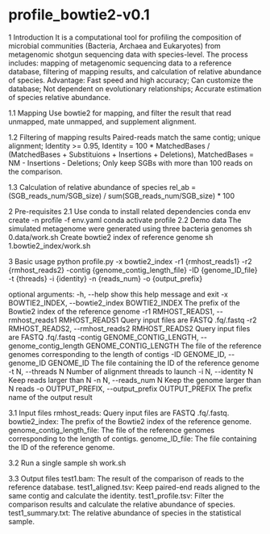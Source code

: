 # profile_bowtie2-v0.1
1 Introduction
It is a computational tool for profiling the composition of microbial communities (Bacteria, Archaea and Eukaryotes) from metagenomic shotgun sequencing data with species-level. The process includes: mapping of metagenomic sequencing data to a reference database, filtering of mapping results, and calculation of relative abundance of species.
  Advantage:
    Fast speed and high accuracy;
    Can customize the database;
    Not dependent on evolutionary relationships;
    Accurate estimation of species relative abundance.

1.1 Mapping
    Use bowtie2 for mapping, and filter the result that read unmapped, mate unmapped, and supplement alignment.

1.2 Filtering of mapping results
    Paired-reads match the same contig;
    unique alignment;
    Identity >= 0.95, Identity = 100 * MatchedBases / (MatchedBases + Substituions + Insertions + Deletions), MatchedBases = NM - Insertions - Deletions;
    Only keep SGBs with more than 100 reads on the comparison.

1.3 Calculation of relative abundance of species
    rel_ab = (SGB_reads_num/SGB_size) / sum(SGB_reads_num/SGB_size) * 100

2 Pre-requisites
2.1 Use conda to install related dependencies
    conda env create -n profile -f env.yaml
    conda activate profile
2.2 Demo data
The simulated metagenome were generated using three bacteria genomes
    sh 0.data/work.sh
Create bowtie2 index of reference genome
    sh 1.bowtie2_index/work.sh

3 Basic usage
    python profile.py -x bowtie2_index -r1 {rmhost_reads1} -r2 {rmhost_reads2} -contig {genome_contig_length_file} -ID {genome_ID_file} -t {threads} -i {identity} -n {reads_num} -o {output_prefix}

optional arguments:
  -h, --help            show this help message and exit
  -x BOWTIE2_INDEX, --bowtie2_index BOWTIE2_INDEX
                        The prefix of the Bowtie2 index of the reference genome
  -r1 RMHOST_READS1, --rmhost_reads1 RMHOST_READS1
                        Query input files are FASTQ .fq/.fastq
  -r2 RMHOST_READS2, --rmhost_reads2 RMHOST_READS2
                        Query input files are FASTQ .fq/.fastq
  -contig GENOME_CONTIG_LENGTH, --genome_contig_length GENOME_CONTIG_LENGTH
                        The file of the reference genomes corresponding to the length of contigs
  -ID GENOME_ID, --genome_ID GENOME_ID
                        The file containing the ID of the reference genome
  -t N, --threads N     Number of alignment threads to launch
  -i N, --identity N    Keep reads larger than N
  -n N, --reads_num N   Keep the genome larger than N reads
  -o OUTPUT_PREFIX, --output_prefix OUTPUT_PREFIX
                        The prefix name of the output result

3.1 Input files
rmhost_reads: Query input files are FASTQ .fq/.fastq.
bowtie2_index: The prefix of the Bowtie2 index of the reference genome.
genome_contig_length_file: The file of the reference genomes corresponding to the length of contigs.
genome_ID_file: The file containing the ID of the reference genome.

3.2 Run a single sample
sh work.sh

3.3 Output files
test1.bam: The result of the comparison of reads to the reference database.
test1_aligned.tsv: Keep paired-end reads aligned to the same contig and calculate the identity.
test1_profile.tsv: Filter the comparison results and calculate the relative abundance of species.
test1_summary.txt: The relative abundance of species in the statistical sample.
